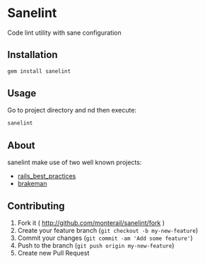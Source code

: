 # Sanelint

Code lint utility with sane configuration

## Installation

```bash
gem install sanelint
```

## Usage

Go to project directory and nd then execute:

```bash
sanelint
```

## About

sanelint make use of two well known projects:

- [rails_best_practices](https://github.com/railsbp/rails_best_practices)
- [brakeman](https://github.com/presidentbeef/brakeman)

## Contributing

1. Fork it ( http://github.com/monterail/sanelint/fork )
2. Create your feature branch (`git checkout -b my-new-feature`)
3. Commit your changes (`git commit -am 'Add some feature'`)
4. Push to the branch (`git push origin my-new-feature`)
5. Create new Pull Request
